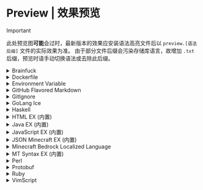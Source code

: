# Preview | 效果预览
> [!IMPORTANT]
> 此处预览图**可能**会过时，最新版本的效果应安装语法高亮文件后以 `preview.[语法后缀]` 文件的实际效果为准。
> 由于部分文件后缀会污染存储库语言，故增加 `.txt` 后缀，预览时请手动切换语法或去除此后缀。

<details>
<summary>Brainfuck</summary>

![亮色](brainfuck/light.webp)
![暗色](brainfuck/dark.webp)
</details>

<details>
<summary>Dockerfile</summary>

![亮色](dockerfile/light.webp)
![暗色](dockerfile/dark.webp)
</details>

<details>
<summary>Environment Variable</summary>

![亮色](dotenv/light.webp)
![暗色](dotenv/dark.webp)
</details>

<details>
<summary>GitHub Flavored Markdown</summary>

![亮色](markdown_github/light.webp)
![暗色](markdown_github/dark.webp)
</details>

<details>
<summary>GitIgnore</summary>

![亮色](gitignore/light.webp)
![暗色](gitignore/dark.webp)
</details>

<details>
<summary>GoLang Ice</summary>

![亮色](golang_ice/light.webp)
![暗色](golang_ice/dark.webp)
</details>

<details>
<summary>Haskell</summary>

![亮色](haskell/light.webp)
![暗色](haskell/dark.webp)
</details>

<details>
<summary>HTML EX (内置)</summary>

![亮色](builtin/html/light.webp)
![暗色](builtin/html/dark.webp)
</details>

<details>
<summary>Java EX (内置)</summary>

![亮色](builtin/java/light.webp)
![暗色](builtin/java/dark.webp)
</details>

<details>
<summary>JavaScript EX (内置)</summary>

![亮色](builtin/javascript/light.webp)
![暗色](builtin/javascript/dark.webp)
</details>

<details>
<summary>JSON Minecraft EX (内置)</summary>

![亮色](builtin/json_minecraft/light.webp)
![暗色](builtin/json_minecraft/dark.webp)
</details>

<details>
<summary>Minecraft Bedrock Localized Language</summary>

![亮色](minecraft_lang/light.webp)
![暗色](minecraft_lang/dark.webp)
</details>

<details>
<summary>MT Syntax EX (内置)</summary>

![亮色](builtin/mt-syntax/light.webp)
![暗色](builtin/mt-syntax/dark.webp)
</details>

<details>
<summary>Perl</summary>

![亮色](perl/light.webp)
![暗色](perl/dark.webp)
</details>

<details>
<summary>Protobuf</summary>

![亮色](protobuf/light.webp)
![暗色](protobuf/dark.webp)
</details>

<details>
<summary>Ruby</summary>

![亮色](builtin/ruby/light.webp)
![暗色](builtin/ruby/dark.webp)
</details>

<details>
<summary>VimScript</summary>

![亮色](vimscript/light.webp)
![暗色](vimscript/dark.webp)
</details>
